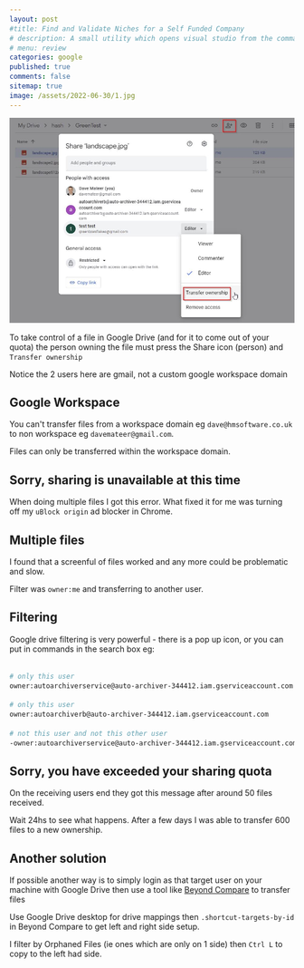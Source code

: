 ```yaml
---
layout: post
#title: Find and Validate Niches for a Self Funded Company 
# description: A small utility which opens visual studio from the command shell looking for a `.sln` file in the current directory. Updating to .NET6
# menu: review
categories: google
published: true 
comments: false     
sitemap: true
image: /assets/2022-06-30/1.jpg
---
```

<!-- [![alt text](/assets/2022-03-09/vsc.jpg "desktop"){:width="500px"}](/assets/2022-03-09/vsc.jpg) -->
<!-- [![alt text](/assets/2022-03-10/down.jpg "desktop")](/assets/2022-03-10/down.jpg) -->


[![alt text](/assets/2022-06-30/1.jpg "desktop")](/assets/2022-06-30/1.jpg)

To take control of a file in Google Drive (and for it to come out of your quota) the person owning the file must press the Share icon (person) and `Transfer ownership`

Notice the 2 users here are gmail, not a custom google workspace domain

## Google Workspace

You can't transfer files from a workspace domain eg `dave@hmsoftware.co.uk` to non workspace eg `davemateer@gmail.com`.

Files can only be transferred within the workspace domain.


## Sorry, sharing is unavailable at this time

When doing multiple files I got this error. What fixed it for me was turning off my `uBlock origin` ad blocker in Chrome.

## Multiple files

I found that a screenful of files worked and any more could be problematic and slow.

Filter was `owner:me` and transferring to another user.

## Filtering

Google drive filtering is very powerful - there is a pop up icon, or you can put in commands in the search box eg:

```bash

# only this user
owner:autoarchiverservice@auto-archiver-344412.iam.gserviceaccount.com

# only this user
owner:autoarchiverb@auto-archiver-344412.iam.gserviceaccount.com

# not this user and not this other user
-owner:autoarchiverservice@auto-archiver-344412.iam.gserviceaccount.com -owner:autoarchiverb@auto-archiver-344412.iam.gserviceaccount.com
```

## Sorry, you have exceeded your sharing quota

On the receiving users end they got this message after around 50 files received.

Wait 24hs to see what happens. After a few days I was able to transfer 600 files to a new ownership.

## Another solution

If possible another way is to simply login as that target user on your machine with Google Drive then use a tool like [Beyond Compare](https://www.scootersoftware.com/index.php) to transfer files

Use Google Drive desktop for drive mappings then `.shortcut-targets-by-id` in Beyond Compare to get left and right side setup.

I filter by Orphaned Files (ie ones which are only on 1 side) then `Ctrl L` to copy to the left had side.

